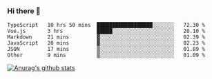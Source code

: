 ### Hi there 👋



<!--
**webB1an/webB1an** is a ✨ _special_ ✨ repository because its `README.md` (this file) appears on your GitHub profile.

Here are some ideas to get you started:

- 🔭 I’m currently working on ...
- 🌱 I’m currently learning ...
- 👯 I’m looking to collaborate on ...
- 🤔 I’m looking for help with ...
- 💬 Ask me about ...
- 📫 How to reach me: ...
- 😄 Pronouns: ...
- ⚡ Fun fact: ...
-->

<!--START_SECTION:waka-->

```text
TypeScript   10 hrs 50 mins  ██████████████████░░░░░░░   72.30 %
Vue.js       3 hrs           █████░░░░░░░░░░░░░░░░░░░░   20.10 %
Markdown     21 mins         ▓░░░░░░░░░░░░░░░░░░░░░░░░   02.39 %
JavaScript   20 mins         ▓░░░░░░░░░░░░░░░░░░░░░░░░   02.23 %
JSON         17 mins         ▒░░░░░░░░░░░░░░░░░░░░░░░░   01.89 %
Other        9 mins          ▒░░░░░░░░░░░░░░░░░░░░░░░░   01.09 %
```

<!--END_SECTION:waka-->


[![Anurag's github stats](https://github-readme-stats.vercel.app/api?username=webB1an&show_icons=true&theme=radical)](https://github.com/anuraghazra/github-readme-stats)

